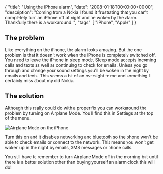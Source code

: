 {
  "title": "Using the iPhone alarm",
  "date": "2008-01-18T00:00:00+00:00",
  "description": "Coming from a Nokia I found it frustrating that you can't completely turn an iPhone off at night and be woken by the alarm. Thankfully there is a workaround. ",
  "tags": [
    "iPhone",
    "Apple"
  ]
}

## The problem

Like everything on the iPhone, the alarm looks amazing. But the one problem is that it doesn't work when the iPhone is completely switched off. You need to leave the iPhone in sleep mode. 
Sleep mode accepts incoming calls and texts as well as continuing to check for emails. Unless you go through and change your sound settings you'll be woken in the night by emails and texts. This seems a bit of an oversight to me and something I certainly miss about my old Nokia. 

## The solution

Although this really could do with a proper fix you can workaround the problem by turning on Airplane Mode. You'll find this in Settings at the top of the menu.

![Airplane Mode on the iPhone][1] 

Turn this on and it disables networking and bluetooth so the phone won't be able to check emails or connect to the network. This means you won't get woken up in the night by emails, SMS messages or phone calls. 

You still have to remember to turn Airplane Mode off in the morning but until there is a better solution other than buying yourself an alarm clock this will do!

 [1]: http://shapeshed.com/images/articles/iphone_alarm.jpg
